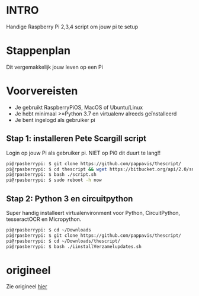 # INTRO
Handige Raspberry Pi 2,3,4 script om jouw pi te setup

# Stappenplan
Dit vergemakkelijk jouw leven op een Pi

# Voorvereisten
- Je gebruikt RaspberryPiOS, MacOS of Ubuntu/Linux
- Je hebt minimaal >=Python 3.7 en virtualenv  alreeds geïnstalleerd
- Je bent ingelogd als gebruiker pi

## Stap 1: installeren Pete Scargill script
Login op jouw Pi als gebruiker pi.  NIET op Pi0 dit duurt te lang!!

```bash
pi@rpasberrypi: $ git clone https://github.com/pappavis/thescript/
pi@rpasberrypi: $ cd thescript && wget https://bitbucket.org/api/2.0/snippets/scargill/kAR5qG/master/files/script.sh
pi@rpasberrypi: $ bash ./script.sh
pi@rpasberrypi: $ sudo reboot -h now
```

## Stap 2: Python 3 en circuitpython
Super handig installeert virtualenvironment voor Python, CircuitPython, tesseractOCR en Micropython.

```bash
pi@rpasberrypi: $ cd ~/Downloads
pi@rpasberrypi: $ git clone https://github.com/pappavis/thescript/
pi@rpasberrypi: $ cd ~/Downloads/thescript/
pi@rpasberrypi: $ bash ./iinstallVerzamelupdates.sh
```

# origineel
Zie origineel <a href="https://bitbucket.org/api/2.0/snippets/scargill/kAR5qG/master/files/script.sh">hier</a>


